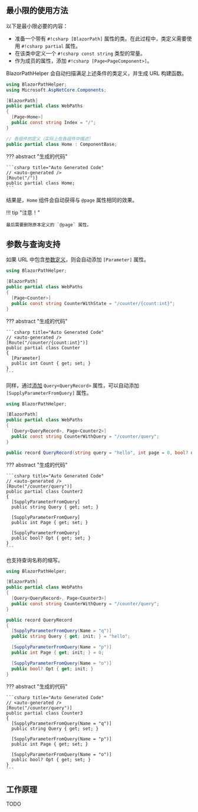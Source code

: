 ## 最小限的使用方法

以下是最小限必要的内容：

* 准备一个带有 `#!csharp [BlazorPath]` 属性的类。在此过程中，类定义需要使用 `#!csharp partial` 属性。
* 在该类中定义一个 `#!csharp const string` 类型的常量。
* 作为成员的属性，添加 `#!csharp [Page<PageComponent>]`。

BlazorPathHelper 会自动扫描满足上述条件的类定义，并生成 URL 构建函数。

```csharp title="WebPaths.cs"
using BlazorPathHelper;
using Microsoft.AspNetCore.Components;

[BlazorPath]
public partial class WebPaths
{
  [Page<Home>]
  public const string Index = "/";
}

// 各组件的定义（实际上在各组件中描述）
public partial class Home : ComponentBase;
```

??? abstract "生成的代码"

    ```csharp title="Auto Generated Code"
    // <auto-generated />
    [Route("/")]
    public partial class Home;
    ```

结果是，`Home` 组件会自动获得与 `@page` 属性相同的效果。

!!! tip "注意！"

    最后需要删除原本定义的 `@page` 属性。

## 参数与查询支持

如果 URL 中包含[参数定义](../UrlBuilder/index.md)，则会自动添加 `[Parameter]` 属性。

```csharp title="WebPaths.cs"
using BlazorPathHelper;

[BlazorPath]
public partial class WebPaths
{
  [Page<Counter>]
  public const string CounterWithState = "/counter/{count:int}";
}
```

??? abstract "生成的代码"

    ```csharp title="Auto Generated Code"
    // <auto-generated />
    [Route("/counter/{count:int}")]
    public partial class Counter
    {
      [Parameter]
      public int Count { get; set; }
    }
    ```

同样，通过[添加](../UrlBuilder/QuerySupport.md) `Query<QueryRecord>` 属性，可以自动添加 `[SupplyParameterFromQuery]` 属性。

```csharp title="WebPaths.cs"
using BlazorPathHelper;

[BlazorPath]
public partial class WebPaths
{
  [Query<QueryRecord>, Page<Counter2>]
  public const string CounterWithQuery = "/counter/query";
}

public record QueryRecord(string query = "hello", int page = 0, bool? opt = null);
```

??? abstract "生成的代码"

    ```csharp title="Auto Generated Code"
    // <auto-generated />
    [Route("/counter/query")]
    public partial class Counter2
    {
      [SupplyParameterFromQuery]
      public string Query { get; set; }

      [SupplyParameterFromQuery]
      public int Page { get; set; }

      [SupplyParameterFromQuery]
      public bool? Opt { get; set; }
    }
    ```

也支持查询名称的缩写。

```csharp title="WebPaths.cs"
using BlazorPathHelper;

[BlazorPath]
public partial class WebPaths
{
  [Query<QueryRecord>, Page<Counter3>]
  public const string CounterWithQuery = "/counter/query";
}

public record QueryRecord
{
  [SupplyParameterFromQuery(Name = "q")]
  public string Query { get; init; } = "hello";

  [SupplyParameterFromQuery(Name = "p")]
  public int Page { get; init; } = 0;

  [SupplyParameterFromQuery(Name = "o")]
  public bool? Opt { get; init; }
}
```

??? abstract "生成的代码"

    ```csharp title="Auto Generated Code"
    // <auto-generated />
    [Route("/counter/query")]
    public partial class Counter3
    {
      [SupplyParameterFromQuery(Name = "q")]
      public string Query { get; set; }

      [SupplyParameterFromQuery(Name = "p")]
      public int Page { get; set; }

      [SupplyParameterFromQuery(Name = "o")]
      public bool? Opt { get; set; }
    }
    ```

## 工作原理
TODO